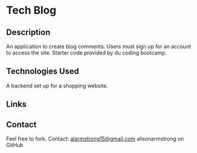 # Tech Blog

## Description
An application to create blog comments. Users must sign up for an account to access the site. Starter code provided by du coding bootcamp. 

## Technologies Used
A backend set up for a shopping website.

## Links


## Contact
Feel free to fork. 
Contact:
alarmstrong15@gmail.com
alisonarmstrong on GitHub